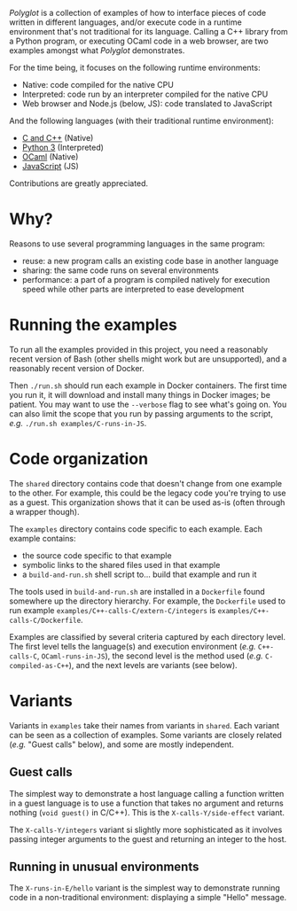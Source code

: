 *Polyglot* is a collection of examples of how to interface pieces of code written in different languages,
and/or execute code in a runtime environment that's not traditional for its language.
Calling a C++ library from a Python program, or executing OCaml code in a web browser,
are two examples amongst what *Polyglot* demonstrates.

For the time being, it focuses on the following runtime environments:

- Native: code compiled for the native CPU
- Interpreted: code run by an interpreter compiled for the native CPU
- Web browser and Node.js (below, JS): code translated to JavaScript

And the following languages (with their traditional runtime environment):

- [C and C++](http://en.cppreference.com/w/) (Native)
- [Python 3](https://www.python.org/) (Interpreted)
- [OCaml](https://ocaml.org/) (Native)
- [JavaScript](https://developer.mozilla.org/en-US/docs/Web/JavaScript) (JS)

Contributions are greatly appreciated.

Why?
====

Reasons to use several programming languages in the same program:

- reuse: a new program calls an existing code base in another language
- sharing: the same code runs on several environments
- performance: a part of a program is compiled natively for execution speed while other parts are interpreted to ease development

Running the examples
====================

To run all the examples provided in this project, you need a reasonably recent version of Bash (other shells might work but are unsupported), and a reasonably recent version of Docker.

Then `./run.sh` should run each example in Docker containers.
The first time you run it, it will download and install many things in Docker images; be patient.
You may want to use the `--verbose` flag to see what's going on.
You can also limit the scope that you run by passing arguments to the script, *e.g.* `./run.sh examples/C-runs-in-JS`.

Code organization
=================

The `shared` directory contains code that doesn't change from one example to the other.
For example, this could be the legacy code you're trying to use as a guest.
This organization shows that it can be used as-is (often through a wrapper though).

The `examples` directory contains code specific to each example. Each example contains:

- the source code specific to that example
- symbolic links to the shared files used in that example
- a `build-and-run.sh` shell script to... build that example and run it

The tools used in `build-and-run.sh` are installed in a `Dockerfile` found somewhere up the directory hierarchy.
For example, the `Dockerfile` used to run example `examples/C++-calls-C/extern-C/integers` is `examples/C++-calls-C/Dockerfile`.

Examples are classified by several criteria captured by each directory level.
The first level tells the language(s) and execution environment (*e.g.* `C++-calls-C`, `OCaml-runs-in-JS`), the second level is the method used (*e.g.* `C-compiled-as-C++`), and the next levels are variants (see below).

Variants
========

Variants in `examples` take their names from variants in `shared`. Each variant can be seen as a collection of examples. Some variants are closely related (*e.g.* "Guest calls" below), and some are mostly independent.

Guest calls
-----------

The simplest way to demonstrate a host language calling a function written in a guest language is to use a function that takes no argument and returns nothing (`void guest()` in C/C++). This is the `X-calls-Y/side-effect` variant.

The `X-calls-Y/integers` variant si slightly more sophisticated as it involves passing integer arguments to the guest and returning an integer to the host.

Running in unusual environments
-------------------------------

The `X-runs-in-E/hello` variant is the simplest way to demonstrate running code in a non-traditional environment: displaying a simple "Hello" message.
